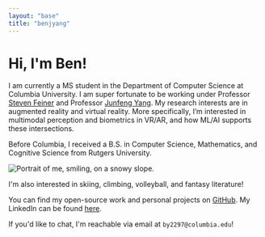 ```yaml
---
layout: "base"
title: "benjyang"
---
```


# Hi, I'm Ben!

I am currently a MS student in the Department of Computer Science at Columbia University. I am super fortunate to be working under Professor [Steven Feiner](http://www.cs.columbia.edu/~feiner/) and Professor [Junfeng Yang](http://www.cs.columbia.edu/~junfeng/). My research interests are in augmented reality and virtual reality. More specifically, I’m interested in multimodal perception and biometrics in VR/AR, and how ML/AI supports these intersections.

Before Columbia, I received a B.S. in Computer Science, Mathematics, and Cognitive Science from Rutgers University.

![Portrait of me, smiling, on a snowy slope.](/img/profpic-crop.jpeg)

I'm also interested in skiing, climbing, volleyball, and fantasy literature!

You can find my open-source work and personal projects on [GitHub](https://github.com/benplus1). My LinkedIn can be found [here](https://www.linkedin.com/in/bentyang/).

If you'd like to chat, I'm reachable via email at `by2297@columbia.edu`!
